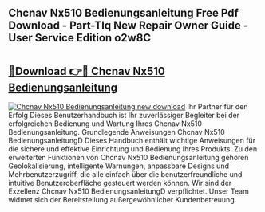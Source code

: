 ## Chcnav Nx510 Bedienungsanleitung Free Pdf Download - Part-Tlq New Repair Owner Guide - User Service Edition o2w8C

# <h2><a href="http://df47c0.blite.top/?on=Chcnav+Nx510+Bedienungsanleitung">🔗Download 👉🔴 Chcnav Nx510 Bedienungsanleitung</a></h2>

[![Chcnav Nx510 Bedienungsanleitung new download](https://i.imgur.com/lujVjoI.png)](http://df47c0.blite.top/?on=Chcnav+Nx510+Bedienungsanleitung)
Ihr Partner für den Erfolg Dieses Benutzerhandbuch ist Ihr zuverlässiger Begleiter bei der erfolgreichen Bedienung und Wartung Ihres Chcnav Nx510 Bedienungsanleitung. Grundlegende Anweisungen Chcnav Nx510 BedienungsanleitungD Dieses Handbuch enthält wichtige Anweisungen für die sichere und effektive Einrichtung und Bedienung Ihres Produkts. Zu den erweiterten Funktionen von Chcnav Nx510 Bedienungsanleitung gehören Geolokalisierung, intelligente Warnungen, anpassbare Designs und Mehrbenutzerzugriff, die alle einfach über die benutzerfreundliche und intuitive Benutzeroberfläche gesteuert werden können. Wir sind der Exzellenz Chcnav Nx510 BedienungsanleitungD verpflichtet. Unser Team widmet sich der Bereitstellung außergewöhnlicher Kundenbetreuung.
